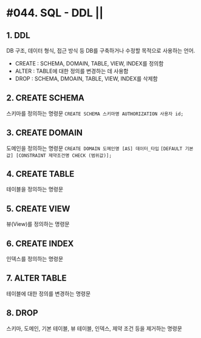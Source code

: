 # #044. SQL - DDL ||
## 1. DDL
DB 구조, 데이터 형식, 접근 방식 등 DB를 구축하거나 수정할 목적으로 사용하는 언어.
- CREATE : SCHEMA, DOMAIN, TABLE, VIEW, INDEX를 정의함
- ALTER : TABLE에 대한 정의를 변경하는 데 사용함
- DROP : SCHEMA, DMOAIN, TABLE, VIEW, INDEX를 삭제함
## 2. CREATE SCHEMA
스키마를 정의하는 명령문
``` CREATE SCHEMA 스키마명 AUTHORIZATION 사용자 id; ```
## 3. CREATE DOMAIN
도메인을 정의하는 명령문
``` CREATE DOMAIN 도메인명 [AS] 데이터_타입 ```
``` [DEFAULT 기본값] [CONSTRAINT 제약조건명 CHECK (범위값)]; ```
## 4. CREATE TABLE
테이블을 정의하는 명령문
## 5. CREATE VIEW
뷰(View)를 정의하는 명령문
## 6. CREATE INDEX
인덱스를 정의하는 명령문
## 7. ALTER TABLE
테이블에 대한 정의를 변경하는 명령문
## 8. DROP
스키마, 도메인, 기본 테이블, 뷰 테이블, 인덱스, 제약 조건 등을 제거하는 명령문
